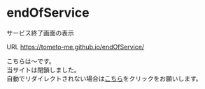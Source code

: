 # endOfService
サービス終了画面の表示

URL
https://tometo-me.github.io/endOfService/


<!DOCTYPE html>
<html lang="ja">
  <head>
    <meta charset="UTF-8">
    <meta name="robots" content="noindex">
    <title>サービス名</title>
    <script type="text/javascript">
          window.location.href = 'https://tometo-me.github.io/endOfService/'
    </script>
  </head>
  <body>
    <title>サービス名</title>
    <p>こちらは〜です。<br>当サイトは閉鎖しました。<br>自動でリダイレクトされない場合は<a href="https://tometo-me.github.io/endOfService/">こちら</a>をクリックをお願いします。</p>
  </body>
</html>
